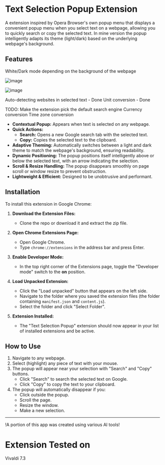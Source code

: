 # Text Selection Popup Extension
A extension inspired by Opera Browser's own popup menu that displays a convenient popup menu when you select text on a webpage, allowing you to quickly search or copy the selected text. In mine version the popup intelligently adapts its theme (light/dark) based on the underlying webpage's background.

## Features

White/Dark mode depending on the background of the webpage 

![image](https://github.com/user-attachments/assets/9cb473aa-29eb-46e5-a2f3-4aef524656a2)

![image](https://github.com/user-attachments/assets/76d19114-89da-44a6-9f25-3254278487ad)

Auto-detecting websites in selected text - Done 
Unit conversion - Done

TODO:
Make the extension pick the default search engine
Currency conversion 
Time zone conversion

* **Contextual Popup:** Appears when text is selected on any webpage.
* **Quick Actions:**
    * **Search:** Opens a new Google search tab with the selected text.
    * **Copy:** Copies the selected text to the clipboard.
* **Adaptive Theming:** Automatically switches between a light and dark theme to match the webpage's background, ensuring readability.
* **Dynamic Positioning:** The popup positions itself intelligently above or below the selected text, with an arrow indicating the selection.
* **Scroll & Resize Handling:** The popup disappears smoothly on page scroll or window resize to prevent obstruction.
* **Lightweight & Efficient:** Designed to be unobtrusive and performant.

## Installation

To install this extension in Google Chrome:

1.  **Download the Extension Files:**
    * Clone the repo or download it and extract the zip file.

2.  **Open Chrome Extensions Page:**
    * Open Google Chrome.
    * Type `chrome://extensions` in the address bar and press Enter.

3.  **Enable Developer Mode:**
    * In the top right corner of the Extensions page, toggle the "Developer mode" switch to the **on** position.

4.  **Load Unpacked Extension:**
    * Click the "Load unpacked" button that appears on the left side.
    * Navigate to the folder where you saved the extension files (the folder containing `manifest.json` and `content.js`).
    * Select the folder and click "Select Folder".

5.  **Extension Installed:**
    * The "Text Selection Popup" extension should now appear in your list of installed extensions and be active.

## How to Use

1.  Navigate to any webpage.
2.  Select (highlight) any piece of text with your mouse.
3.  The popup will appear near your selection with "Search" and "Copy" buttons.
    * Click "Search" to search the selected text on Google.
    * Click "Copy" to copy the text to your clipboard.
4.  The popup will automatically disappear if you:
    * Click outside the popup.
    * Scroll the page.
    * Resize the window.
    * Make a new selection.


---

!A portion of this app was created using various AI tools!

Extension Tested on
==============
Vivaldi 7.3
